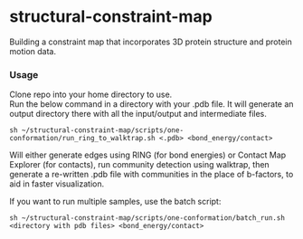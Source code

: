 # structural-constraint-map
Building a constraint map that incorporates 3D protein structure and protein motion data.

### Usage

Clone repo into your home directory to use.  
Run the below command in a directory with your .pdb file. It will generate an output directory there with all the input/output and intermediate files.  

```
sh ~/structural-constraint-map/scripts/one-conformation/run_ring_to_walktrap.sh <.pdb> <bond_energy/contact>
```

Will either generate edges using RING (for bond energies) or Contact Map Explorer (for contacts), run community detection using walktrap, then generate a re-written .pdb file with communities in the place of b-factors, to aid in faster visualization.   

If you want to run multiple samples, use the batch script:  

```
sh ~/structural-constraint-map/scripts/one-conformation/batch_run.sh <directory with pdb files> <bond_energy/contact>
```

